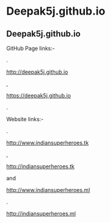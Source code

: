 # Deepak5j.github.io
## Deepak5j.github.io
GitHub Page links:-

.

http://deepak5j.github.io

,

https://deepak5j.github.io

.

Website links:-

.

http://www.indiansuperheroes.tk

,

http://indiansuperheroes.tk

and

http://www.indiansuperheroes.ml

.

http://indiansuperheroes.ml
